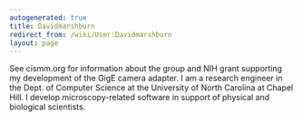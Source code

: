 ```yaml
---
autogenerated: true
title: Davidmarshburn
redirect_from: /wiki/User:Davidmarshburn
layout: page
---
```


See cismm.org for information about the group and NIH grant supporting
my development of the GigE camera adapter. I am a research engineer in
the Dept. of Computer Science at the University of North Carolina at
Chapel Hill. I develop microscopy-related software in support of
physical and biological scientists.
